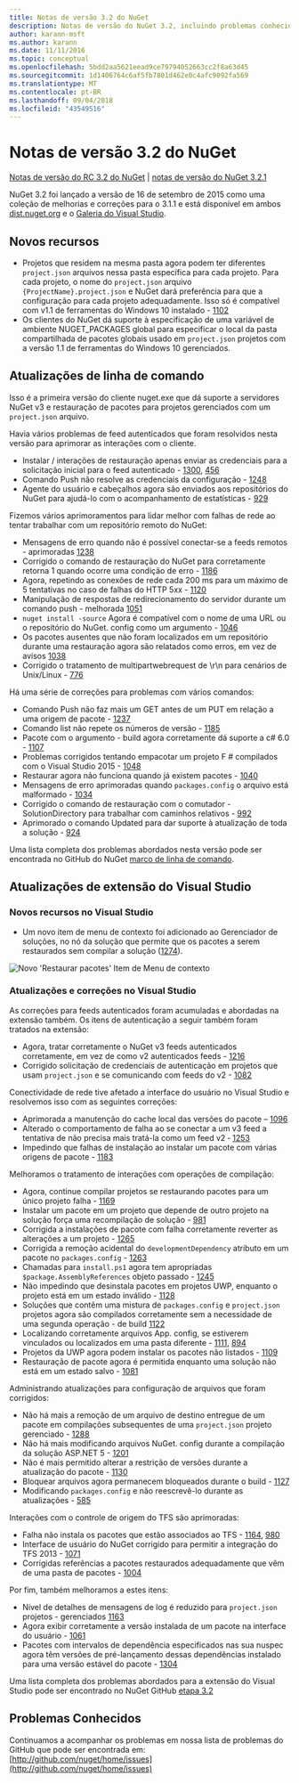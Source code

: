 ```yaml
---
title: Notas de versão 3.2 do NuGet
description: Notas de versão do NuGet 3.2, incluindo problemas conhecidos, correções de bugs, recursos adicionados e DCRs.
author: karann-msft
ms.author: karann
ms.date: 11/11/2016
ms.topic: conceptual
ms.openlocfilehash: 5bdd2aa5621eead9ce79794052663cc2f8a63d45
ms.sourcegitcommit: 1d1406764c6af5fb7801d462e0c4afc9092fa569
ms.translationtype: MT
ms.contentlocale: pt-BR
ms.lasthandoff: 09/04/2018
ms.locfileid: "43549516"
---
```

# <a name="nuget-32-release-notes"></a>Notas de versão 3.2 do NuGet

[Notas de versão do RC 3.2 do NuGet](../release-notes/nuget-3.2-RC.md) | [notas de versão do NuGet 3.2.1](../release-notes/nuget-3.2.1.md)

NuGet 3.2 foi lançado a versão de 16 de setembro de 2015 como uma coleção de melhorias e correções para o 3.1.1 e está disponível em ambos [dist.nuget.org](http://dist.nuget.org/index.html) e o [Galeria do Visual Studio](https://marketplace.visualstudio.com/items?itemName=NuGetTeam.NuGetPackageManagerforVisualStudio2015).

## <a name="new-features"></a>Novos recursos

* Projetos que residem na mesma pasta agora podem ter diferentes `project.json` arquivos nessa pasta específica para cada projeto.  Para cada projeto, o nome do `project.json` arquivo `{ProjectName}.project.json` e NuGet dará preferência para que a configuração para cada projeto adequadamente.  Isso só é compatível com v1.1 de ferramentas do Windows 10 instalado - [1102](https://github.com/NuGet/Home/issues/1102)
* Os clientes do NuGet dá suporte à especificação de uma variável de ambiente NUGET_PACKAGES global para especificar o local da pasta compartilhada de pacotes globais usado em `project.json` projetos com a versão 1.1 de ferramentas do Windows 10 gerenciados.

## <a name="command-line-updates"></a>Atualizações de linha de comando

Isso é a primeira versão do cliente nuget.exe que dá suporte a servidores NuGet v3 e restauração de pacotes para projetos gerenciados com um `project.json` arquivo.

Havia vários problemas de feed autenticados que foram resolvidos nesta versão para aprimorar as interações com o cliente.

* Instalar / interações de restauração apenas enviar as credenciais para a solicitação inicial para o feed autenticado - [1300](https://github.com/NuGet/Home/issues/1300), [456](https://github.com/NuGet/Home/issues/456)
* Comando Push não resolve as credenciais da configuração - [1248](https://github.com/NuGet/Home/issues/1248)
* Agente do usuário e cabeçalhos agora são enviados aos repositórios do NuGet para ajudá-lo com o acompanhamento de estatísticas - [929](https://github.com/NuGet/Home/issues/929)

Fizemos vários aprimoramentos para lidar melhor com falhas de rede ao tentar trabalhar com um repositório remoto do NuGet:

* Mensagens de erro quando não é possível conectar-se a feeds remotos - aprimoradas [1238](https://github.com/NuGet/Home/issues/1238)
* Corrigido o comando de restauração do NuGet para corretamente retorna 1 quando ocorre uma condição de erro - [1186](https://github.com/NuGet/Home/issues/1186)
* Agora, repetindo as conexões de rede cada 200 ms para um máximo de 5 tentativas no caso de falhas do HTTP 5xx - [1120](https://github.com/NuGet/Home/issues/1120)
* Manipulação de respostas de redirecionamento do servidor durante um comando push - melhorada [1051](https://github.com/NuGet/Home/issues/1051)
* `nuget install -source` Agora é compatível com o nome de uma URL ou o repositório do NuGet. config como um argumento - [1046](https://github.com/NuGet/Home/issues/1046)
* Os pacotes ausentes que não foram localizados em um repositório durante uma restauração agora são relatados como erros, em vez de avisos [1038](https://github.com/NuGet/Home/issues/1038)
* Corrigido o tratamento de multipartwebrequest de \r\n para cenários de Unix/Linux - [776](https://github.com/NuGet/Home/issues/776)

Há uma série de correções para problemas com vários comandos:

* Comando Push não faz mais um GET antes de um PUT em relação a uma origem de pacote - [1237](https://github.com/NuGet/Home/issues/1237)
* Comando list não repete os números de versão - [1185](https://github.com/NuGet/Home/issues/1185)
* Pacote com o argumento - build agora corretamente dá suporte a c# 6.0 - [1107](https://github.com/NuGet/Home/issues/1107)
* Problemas corrigidos tentando empacotar um projeto F # compilados com o Visual Studio 2015 - [1048](https://github.com/NuGet/Home/issues/1048)
* Restaurar agora não funciona quando já existem pacotes - [1040](https://github.com/NuGet/Home/issues/1040)
* Mensagens de erro aprimoradas quando `packages.config` o arquivo está malformado - [1034](https://github.com/NuGet/Home/issues/1034)
* Corrigido o comando de restauração com o comutador - SolutionDirectory para trabalhar com caminhos relativos - [992](https://github.com/NuGet/Home/issues/992)
* Aprimorado o comando Updated para dar suporte à atualização de toda a solução - [924](https://github.com/NuGet/Home/issues/924)

Uma lista completa dos problemas abordados nesta versão pode ser encontrada no GitHub do NuGet [marco de linha de comando](https://github.com/nuget/home/issues?utf8=%E2%9C%93&q=is%3Aissue+milestone%3A3.2.0-commandline+is%3Aclosed+-label%3AClosedAs%3ADuplicate).

## <a name="visual-studio-extension-updates"></a>Atualizações de extensão do Visual Studio

### <a name="new-features-in-visual-studio"></a>Novos recursos no Visual Studio

* Um novo item de menu de contexto foi adicionado ao Gerenciador de soluções, no nó da solução que permite que os pacotes a serem restaurados sem compilar a solução ([1274](https://github.com/NuGet/Home/issues/1274)).

![Novo 'Restaurar pacotes' Item de Menu de contexto](./media/NuGet-3.2/newContextMenu.png)

### <a name="updates-and-fixes-in-visual-studio"></a>Atualizações e correções no Visual Studio

As correções para feeds autenticados foram acumuladas e abordadas na extensão também.  Os itens de autenticação a seguir também foram tratados na extensão:

* Agora, tratar corretamente o NuGet v3 feeds autenticados corretamente, em vez de como v2 autenticados feeds - [1216](https://github.com/NuGet/Home/issues/1216)
* Corrigido solicitação de credenciais de autenticação em projetos que usam `project.json` e se comunicando com feeds do v2 - [1082](https://github.com/NuGet/Home/issues/1082)

Conectividade de rede tive afetado a interface do usuário no Visual Studio e resolvemos isso com as seguintes correções:

* Aprimorada a manutenção do cache local das versões do pacote – [1096](https://github.com/NuGet/Home/issues/1096)
* Alterado o comportamento de falha ao se conectar a um v3 feed a tentativa de não precisa mais tratá-la como um feed v2 ‑ [1253](https://github.com/NuGet/Home/issues/1253)
* Impedindo que falhas de instalação ao instalar um pacote com várias origens de pacote - [1183](https://github.com/NuGet/Home/issues/1183)

Melhoramos o tratamento de interações com operações de compilação:

* Agora, continue compilar projetos se restaurando pacotes para um único projeto falha - [1169](https://github.com/NuGet/Home/issues/1169)
* Instalar um pacote em um projeto que depende de outro projeto na solução força uma recompilação de solução - [981](https://github.com/NuGet/Home/issues/981)
* Corrigida a instalações de pacote com falha corretamente reverter as alterações a um projeto - [1265](https://github.com/NuGet/Home/issues/1265)
* Corrigida a remoção acidental do `developmentDependency` atributo em um pacote no `packages.config`  -  [1263](https://github.com/NuGet/Home/issues/1263)
* Chamadas para `install.ps1` agora tem apropriadas `$package.AssemblyReferences` objeto passado - [1245](https://github.com/NuGet/Home/issues/1245)
* Não impedindo que desinstala pacotes em projetos UWP, enquanto o projeto está em um estado inválido - [1128](https://github.com/NuGet/Home/issues/1128)
* Soluções que contêm uma mistura de `packages.config` e `project.json` projetos agora são compilados corretamente sem a necessidade de uma segunda operação - de build [1122](https://github.com/NuGet/Home/issues/1122)
* Localizando corretamente arquivos App. config, se estiverem vinculados ou localizados em uma pasta diferente - [1111](https://github.com/NuGet/Home/issues/1111), [894](https://github.com/NuGet/Home/issues/894)
* Projetos da UWP agora podem instalar os pacotes não listados - [1109](https://github.com/NuGet/Home/issues/1109)
* Restauração de pacote agora é permitida enquanto uma solução não está em um estado salvo - [1081](https://github.com/NuGet/Home/issues/1081)

Administrando atualizações para configuração de arquivos que foram corrigidos:

* Não há mais a remoção de um arquivo de destino entregue de um pacote em compilações subsequentes de uma `project.json` projeto gerenciado - [1288](https://github.com/NuGet/Home/issues/1288)
* Não há mais modificando arquivos NuGet. config durante a compilação da solução ASP.NET 5 - [1201](https://github.com/NuGet/Home/issues/1201)
* Não é mais permitido alterar a restrição de versões durante a atualização do pacote - [1130](https://github.com/NuGet/Home/issues/1130)
* Bloquear arquivos agora permanecem bloqueados durante o build - [1127](https://github.com/NuGet/Home/issues/1127)
* Modificando `packages.config` e não reescrevê-lo durante as atualizações - [585](https://github.com/NuGet/Home/issues/585)

Interações com o controle de origem do TFS são aprimoradas:

* Falha não instala os pacotes que estão associados ao TFS - [1164](https://github.com/NuGet/Home/issues/1164), [980](https://github.com/NuGet/Home/issues/980)
* Interface de usuário do NuGet corrigido para permitir a integração do TFS 2013 - [1071](https://github.com/NuGet/Home/issues/1071)
* Corrigidas referências a pacotes restaurados adequadamente que vêm de uma pasta de pacotes - [1004](https://github.com/NuGet/Home/issues/1004)

Por fim, também melhoramos a estes itens:

* Nível de detalhes de mensagens de log é reduzido para `project.json` projetos - gerenciados [1163](https://github.com/NuGet/Home/issues/1163)
* Agora exibir corretamente a versão instalada de um pacote na interface do usuário - [1061](https://github.com/NuGet/Home/issues/1061)
* Pacotes com intervalos de dependência especificados nas sua nuspec agora têm versões de pré-lançamento dessas dependências instalado para uma versão estável do pacote - [1304](https://github.com/NuGet/Home/issues/1304)

Uma lista completa dos problemas abordados para a extensão do Visual Studio pode ser encontrado no NuGet GitHub [etapa 3.2](https://github.com/nuget/home/issues?q=is%3Aissue+is%3Aclosed+-label%3AClosedAs%3ADuplicate+milestone%3A3.2)

## <a name="known-issues"></a>Problemas Conhecidos

Continuamos a acompanhar os problemas em nossa lista de problemas do GitHub que pode ser encontrada em: [http://github.com/nuget/home/issues](http://github.com/nuget/home/issues)